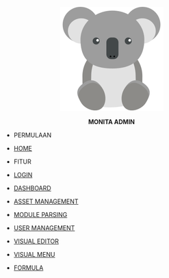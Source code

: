 <div class="inti" >
<center class="logo">

![IMG](../assets/img/koala-svg.svg "Monita Admin Manual")

**MONITA ADMIN** 

</center>

<div class="txtb">
	
- PERMULAAN

</div>

<div class="txtw" style="font-size: 14px;">	


- [HOME](README.md "Home | Monita Admin")

</div>

<div class="txtb" >

- FITUR

</div>

<div class="txtw">	
	
- [LOGIN](fitur/login.md "Login | Monita Admin")


- [DASHBOARD](fitur/dashboard.md "Dashboard | Monita Admin")


- [ASSET MANAGEMENT](fitur/asset_m.md "Asset Management | Monita Admin")


- [MODULE PARSING](fitur/modul_p.md "Module Parsing | Monita Admin")


- [USER MANAGEMENT](fitur/user_m.md "User Management | Monita Admin")


- [VISUAL EDITOR](fitur/visual_e.md "Visual Editor | Monita Admin")


- [VISUAL MENU](fitur/visual_m.md "Visual Menu | Monita Admin")


- [FORMULA](fitur/formula.md "Formula | Monita Admin")



</div>
</div>

